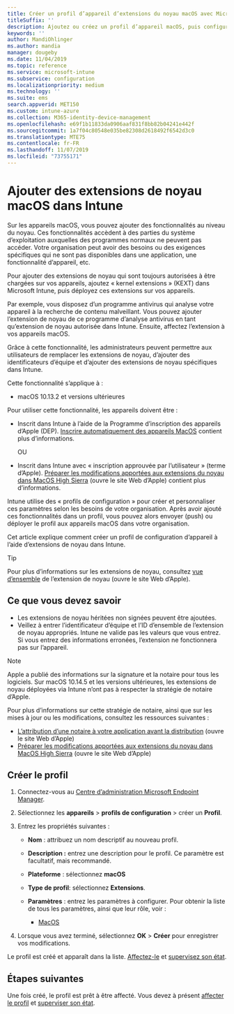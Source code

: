 ```yaml
---
title: Créer un profil d’appareil d’extensions du noyau macOS avec Microsoft Intune-Azure | Microsoft Docs
titleSuffix: ''
description: Ajoutez ou créez un profil d’appareil macOS, puis configurez les extensions du noyau pour autoriser le remplacement de l’utilisateur, ajouter l’identificateur de l’équipe, ainsi qu’un identificateur de groupe et d’équipe dans Microsoft Intune.
keywords: ''
author: MandiOhlinger
ms.author: mandia
manager: dougeby
ms.date: 11/04/2019
ms.topic: reference
ms.service: microsoft-intune
ms.subservice: configuration
ms.localizationpriority: medium
ms.technology: ''
ms.suite: ems
search.appverid: MET150
ms.custom: intune-azure
ms.collection: M365-identity-device-management
ms.openlocfilehash: e69f1b11833da0906aaf831f8bb82b04241e442f
ms.sourcegitcommit: 1a7f04c80548e035be82308d2618492f6542d3c0
ms.translationtype: MTE75
ms.contentlocale: fr-FR
ms.lasthandoff: 11/07/2019
ms.locfileid: "73755171"
---
```

# <a name="add-macos-kernel-extensions-in-intune"></a>Ajouter des extensions de noyau macOS dans Intune

Sur les appareils macOS, vous pouvez ajouter des fonctionnalités au niveau du noyau. Ces fonctionnalités accèdent à des parties du système d’exploitation auxquelles des programmes normaux ne peuvent pas accéder. Votre organisation peut avoir des besoins ou des exigences spécifiques qui ne sont pas disponibles dans une application, une fonctionnalité d’appareil, etc. 

Pour ajouter des extensions de noyau qui sont toujours autorisées à être chargées sur vos appareils, ajoutez « kernel extensions » (KEXT) dans Microsoft Intune, puis déployez ces extensions sur vos appareils.

Par exemple, vous disposez d’un programme antivirus qui analyse votre appareil à la recherche de contenu malveillant. Vous pouvez ajouter l’extension de noyau de ce programme d’analyse antivirus en tant qu’extension de noyau autorisée dans Intune. Ensuite, affectez l’extension à vos appareils macOS.

Grâce à cette fonctionnalité, les administrateurs peuvent permettre aux utilisateurs de remplacer les extensions de noyau, d’ajouter des identificateurs d’équipe et d’ajouter des extensions de noyau spécifiques dans Intune.

Cette fonctionnalité s’applique à :

- macOS 10.13.2 et versions ultérieures

Pour utiliser cette fonctionnalité, les appareils doivent être :

- Inscrit dans Intune à l’aide de la Programme d’inscription des appareils d’Apple (DEP). [Inscrire automatiquement des appareils MacOS](../enrollment/device-enrollment-program-enroll-macos.md) contient plus d’informations.

  OU

- Inscrit dans Intune avec « inscription approuvée par l’utilisateur » (terme d’Apple). [Préparer les modifications apportées aux extensions du noyau dans MacOS High Sierra](https://support.apple.com/en-us/HT208019) (ouvre le site Web d’Apple) contient plus d’informations.

Intune utilise des « profils de configuration » pour créer et personnaliser ces paramètres selon les besoins de votre organisation. Après avoir ajouté ces fonctionnalités dans un profil, vous pouvez alors envoyer (push) ou déployer le profil aux appareils macOS dans votre organisation.

Cet article explique comment créer un profil de configuration d’appareil à l’aide d’extensions de noyau dans Intune.

> [!TIP]
> Pour plus d’informations sur les extensions de noyau, consultez [vue d’ensemble](https://developer.apple.com/library/archive/documentation/Darwin/Conceptual/KernelProgramming/Extend/Extend.html) de l’extension de noyau (ouvre le site Web d’Apple).

## <a name="what-you-need-to-know"></a>Ce que vous devez savoir

- Les extensions de noyau héritées non signées peuvent être ajoutées.
- Veillez à entrer l’identificateur d’équipe et l’ID d’ensemble de l’extension de noyau appropriés. Intune ne valide pas les valeurs que vous entrez. Si vous entrez des informations erronées, l’extension ne fonctionnera pas sur l’appareil.

> [!NOTE]
> Apple a publié des informations sur la signature et la notaire pour tous les logiciels. Sur macOS 10.14.5 et les versions ultérieures, les extensions de noyau déployées via Intune n’ont pas à respecter la stratégie de notaire d’Apple.
>
> Pour plus d’informations sur cette stratégie de notaire, ainsi que sur les mises à jour ou les modifications, consultez les ressources suivantes :
>
> - [L’attribution d’une notaire à votre application avant la distribution](https://developer.apple.com/documentation/security/notarizing_your_app_before_distribution) (ouvre le site Web d’Apple) 
> - [Préparer les modifications apportées aux extensions du noyau dans MacOS High Sierra](https://support.apple.com/en-us/HT208019) (ouvre le site Web d’Apple)

## <a name="create-the-profile"></a>Créer le profil

1. Connectez-vous au [Centre d’administration Microsoft Endpoint Manager](https://go.microsoft.com/fwlink/?linkid=2109431).
2. Sélectionnez les **appareils** > **profils de configuration** > créer un **Profil**.
3. Entrez les propriétés suivantes :

    - **Nom** : attribuez un nom descriptif au nouveau profil.
    - **Description :** entrez une description pour le profil. Ce paramètre est facultatif, mais recommandé.
    - **Plateforme** : sélectionnez **macOS**
    - **Type de profil**: sélectionnez **Extensions**.
    - **Paramètres** : entrez les paramètres à configurer. Pour obtenir la liste de tous les paramètres, ainsi que leur rôle, voir :

        - [MacOS](kernel-extensions-settings-macos.md)

4. Lorsque vous avez terminé, sélectionnez **OK** > **Créer** pour enregistrer vos modifications.

Le profil est créé et apparaît dans la liste. [Affectez-le](../device-profile-assign.md) et [supervisez son état](../device-profile-monitor.md).

## <a name="next-steps"></a>Étapes suivantes

Une fois créé, le profil est prêt à être affecté. Vous devez à présent [affecter le profil](../device-profile-assign.md) et [superviser son état](../device-profile-monitor.md).
